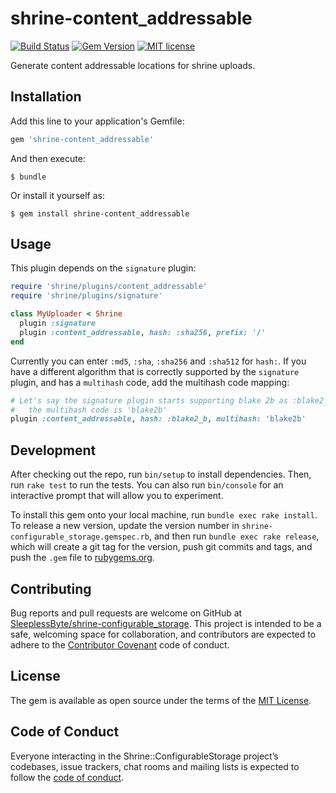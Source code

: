 # shrine-content_addressable
[![Build Status](https://travis-ci.com/SleeplessByte/shrine-content_addressable.svg?branch=master)](https://travis-ci.com/SleeplessByte/content_addressable)
[![Gem Version](https://badge.fury.io/rb/shrine-content_addressable.svg)](https://badge.fury.io/rb/content_addressable)
[![MIT license](http://img.shields.io/badge/license-MIT-brightgreen.svg)](http://opensource.org/licenses/MIT)

Generate content addressable locations for shrine uploads.

## Installation

Add this line to your application's Gemfile:

```ruby
gem 'shrine-content_addressable'
```

And then execute:

    $ bundle

Or install it yourself as:

    $ gem install shrine-content_addressable

## Usage

This plugin depends on the `signature` plugin:

```Ruby
require 'shrine/plugins/content_addressable'
require 'shrine/plugins/signature'

class MyUploader < Shrine
  plugin :signature
  plugin :content_addressable, hash: :sha256, prefix: '/'
end
```

Currently you can enter `:md5`, `:sha`, `:sha256` and `:sha512` for `hash:`. If you have a different algorithm that is
correctly supported by the `signature` plugin, and has a `multihash` code, add the multihash code mapping:

```Ruby
# Let's say the signature plugin starts supporting blake 2b as :blake2_b,
#   the multihash code is 'blake2b'
plugin :content_addressable, hash: :blake2_b, multihash: 'blake2b'
```

## Development

After checking out the repo, run `bin/setup` to install dependencies. Then, run `rake test` to run the tests. You can
also run `bin/console` for an interactive prompt that will allow you to experiment.

To install this gem onto your local machine, run `bundle exec rake install`. To release a new version, update the
version number in `shrine-configurable_storage.gemspec.rb`, and then run `bundle exec rake release`, which will create
a git tag for the version, push git commits and tags, and push the `.gem` file to [rubygems.org](https://rubygems.org).

## Contributing

Bug reports and pull requests are welcome on GitHub at [SleeplessByte/shrine-configurable_storage](https://github.com/SleeplessByte/shrine-configurable_storage).
This project is intended to be a safe, welcoming space for collaboration, and contributors are expected to adhere to
the [Contributor Covenant](http://contributor-covenant.org) code of conduct.

## License

The gem is available as open source under the terms of the [MIT License](https://opensource.org/licenses/MIT).

## Code of Conduct

Everyone interacting in the Shrine::ConfigurableStorage project’s codebases, issue trackers, chat rooms and mailing
lists is expected to follow the [code of conduct](https://github.com/SleeplessByte/shrine-configurable_storage/blob/master/CODE_OF_CONDUCT.md).
